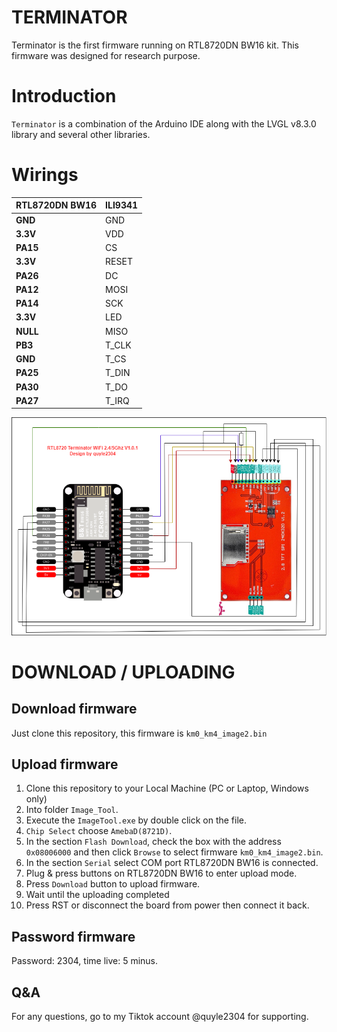 # TERMINATOR
Terminator is the first firmware running on RTL8720DN BW16 kit.
This firmware was designed for research purpose.


# Introduction

`Terminator` is a combination of the Arduino IDE along with the LVGL v8.3.0 library and several other libraries.

# Wirings
| **RTL8720DN BW16** | **ILI9341** |
| ------------------ | --------- |
| **GND**            | GND       |
| **3.3V**           | VDD       |
| **PA15**           | CS        |
| **3.3V**           | RESET     |
| **PA26**           | DC        |
| **PA12**           | MOSI      |
| **PA14**           | SCK       |
| **3.3V**           | LED       |
| **NULL**           | MISO      |
| **PB3**            | T_CLK     |
| **GND**            | T_CS      |
| **PA25**           | T_DIN     |
| **PA30**           | T_DO      |
| **PA27**           | T_IRQ     |

![terminator wirings](./image/wiring%20diagram.png)

# DOWNLOAD / UPLOADING

## Download firmware
Just clone this repository, this firmware is `km0_km4_image2.bin`

## Upload firmware
1. Clone this repository to your Local Machine (PC or Laptop, Windows only)
2. Into folder `Image_Tool`.
3. Execute the `ImageTool.exe` by double click on the file.
4. `Chip Select` choose `AmebaD(8721D)`.
5. In the section `Flash Download`, check the box with the address `0x08006000` and then click `Browse` to select firmware `km0_km4_image2.bin`.
6. In the section `Serial` select COM port RTL8720DN BW16 is connected.
7. Plug & press buttons on RTL8720DN BW16 to enter upload mode.
8. Press `Download` button to upload firmware.
9. Wait until the uploading completed
10. Press RST or disconnect the board from power then connect it back.

## Password firmware

Password: 2304, time live: 5 minus.

## Q&A

For any questions, go to my Tiktok account @quyle2304 for supporting.
